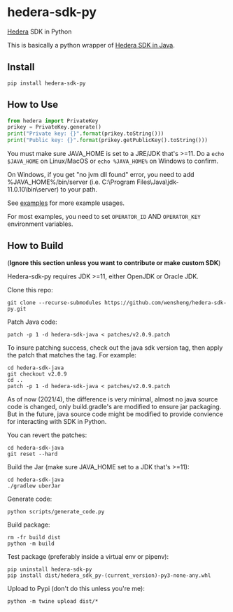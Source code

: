 # hedera-sdk-py
[Hedera](https://hedera.com/) SDK in Python

This is basically a python wrapper of [Hedera SDK in Java](https://github.com/hashgraph/hedera-sdk-java).

## Install

    pip install hedera-sdk-py


## How to Use
```python
from hedera import PrivateKey
prikey = PrivateKey.generate()
print("Private key: {}".format(prikey.toString()))
print("Public key: {}".format(prikey.getPublicKey().toString()))
```
You must make sure JAVA_HOME is set to a JRE/JDK that's >=11. Do a `echo $JAVA_HOME` on Linux/MacOS or `echo %JAVA_HOME%` on Windows to confirm.

On Windows, if you get "no jvm dll found" error, you need to add %JAVA_HOME%/bin/server (i.e. C:\Program Files\Java\jdk-11.0.10\bin\server) to your path.

See [examples](https://github.com/wensheng/hedera-sdk-py/tree/main/examples) for more example usages.

For most examples, you need to set `OPERATOR_ID` AND `OPERATOR_KEY` environment variables.

## How to Build
(**Ignore this section unless you want to contribute or make custom SDK**)

Hedera-sdk-py requires JDK >=11, either OpenJDK or Oracle JDK.

Clone this repo:

    git clone --recurse-submodules https://github.com/wensheng/hedera-sdk-py.git

Patch Java code:

    patch -p 1 -d hedera-sdk-java < patches/v2.0.9.patch

To insure patching success, check out the java sdk version tag, then apply the patch that matches the tag.  For example:

    cd hedera-sdk-java
    git checkout v2.0.9
    cd ..
    patch -p 1 -d hedera-sdk-java < patches/v2.0.9.patch

As of now (2021/4), the difference is very minimal, almost no java source code is changed, only build.gradle's are modified to ensure jar packaging. But in the future, java source code might be modified to provide convience for interacting with SDK in Python.

You can revert the patches:

    cd hedera-sdk-java
    git reset --hard

Build the Jar (make sure JAVA_HOME set to a JDK that's >=11):

    cd hedera-sdk-java
    ./gradlew uberJar

Generate code:

    python scripts/generate_code.py

Build package:

    rm -fr build dist
    python -m build

Test package (preferably inside a virtual env or pipenv):

    pip uninstall hedera-sdk-py
    pip install dist/hedera_sdk_py-(current_version)-py3-none-any.whl

Upload to Pypi (don't do this unless you're me):

    python -m twine upload dist/*

